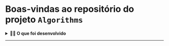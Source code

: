 # Boas-vindas ao repositório do projeto `Algorithms`

<details>
  <summary><strong>👨‍💻 O que foi desenvolvido</strong></summary><br />

  Neste projeto foi resolvido problemas e otimização de algoritmos desenvolvendo a sua capacidade de implementar soluções para os mais diversos problemas do dia a dia!
  
  🚵 Habilidades exercitadas:
  
Lógica;

Capacidade de interpretação de problemas;

Capacidade de interpretação de um código legado;

Capacidade de otimizar a resolução de problemas e;

Resolução de problemas/Otimização algoritmos sob pressão.

</details>

---


